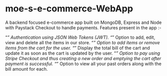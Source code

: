 # moe-s-e-commerce-WebApp

A backend focused e-commerce app built on MongoDB, Express and Node with Paystack Checkout to handle payments. Features present in the app :-


   “*” Authentication using JSON Web Tokens (JWT).
   “*” Option to add, edit, view and delete all the items in our store.
   “*” Option to add items or remove items from the cart for the user.
   “*” Display the total bill of the cart and update it as soon as the cart is updated by the user.
   “*” Option to pay using Stripe Checkout and thus creating a new order and emptying the cart after payment is successful.
   “*” Option to view all your past orders along with the bill amount for each.
